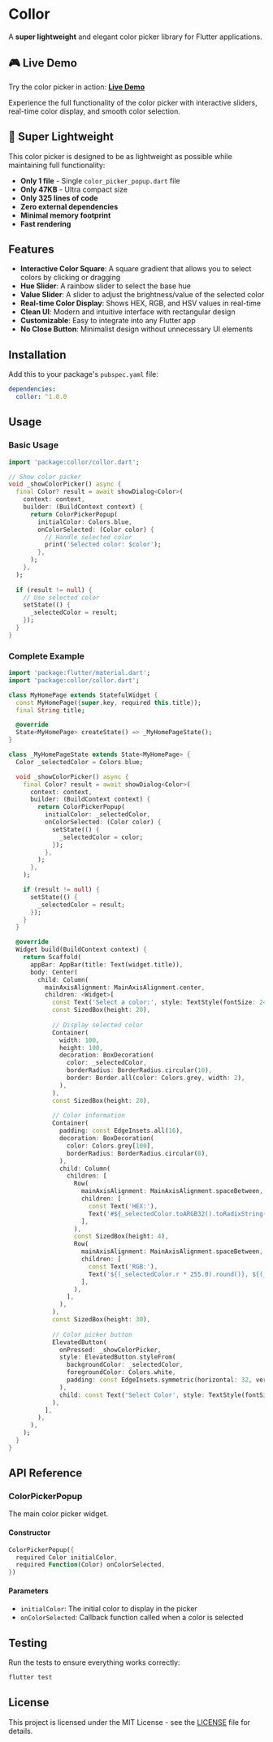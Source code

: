 # Collor

A **super lightweight** and elegant color picker library for Flutter applications.

## 🎮 Live Demo

Try the color picker in action: **[Live Demo](https://stanislavworldin.github.io/collor/)**

Experience the full functionality of the color picker with interactive sliders, real-time color display, and smooth color selection.

## 🚀 Super Lightweight

This color picker is designed to be as lightweight as possible while maintaining full functionality:
- **Only 1 file** - Single `color_picker_popup.dart` file
- **Only 47KB** - Ultra compact size
- **Only 325 lines of code**
- **Zero external dependencies**
- **Minimal memory footprint**
- **Fast rendering**

## Features

- **Interactive Color Square**: A square gradient that allows you to select colors by clicking or dragging
- **Hue Slider**: A rainbow slider to select the base hue
- **Value Slider**: A slider to adjust the brightness/value of the selected color
- **Real-time Color Display**: Shows HEX, RGB, and HSV values in real-time
- **Clean UI**: Modern and intuitive interface with rectangular design
- **Customizable**: Easy to integrate into any Flutter app
- **No Close Button**: Minimalist design without unnecessary UI elements

## Installation

Add this to your package's `pubspec.yaml` file:

```yaml
dependencies:
  collor: ^1.0.0
```

## Usage

### Basic Usage

```dart
import 'package:collor/collor.dart';

// Show color picker
void _showColorPicker() async {
  final Color? result = await showDialog<Color>(
    context: context,
    builder: (BuildContext context) {
      return ColorPickerPopup(
        initialColor: Colors.blue,
        onColorSelected: (Color color) {
          // Handle selected color
          print('Selected color: $color');
        },
      );
    },
  );
  
  if (result != null) {
    // Use selected color
    setState(() {
      _selectedColor = result;
    });
  }
}
```

### Complete Example

```dart
import 'package:flutter/material.dart';
import 'package:collor/collor.dart';

class MyHomePage extends StatefulWidget {
  const MyHomePage({super.key, required this.title});
  final String title;

  @override
  State<MyHomePage> createState() => _MyHomePageState();
}

class _MyHomePageState extends State<MyHomePage> {
  Color _selectedColor = Colors.blue;

  void _showColorPicker() async {
    final Color? result = await showDialog<Color>(
      context: context,
      builder: (BuildContext context) {
        return ColorPickerPopup(
          initialColor: _selectedColor,
          onColorSelected: (Color color) {
            setState(() {
              _selectedColor = color;
            });
          },
        );
      },
    );

    if (result != null) {
      setState(() {
        _selectedColor = result;
      });
    }
  }

  @override
  Widget build(BuildContext context) {
    return Scaffold(
      appBar: AppBar(title: Text(widget.title)),
      body: Center(
        child: Column(
          mainAxisAlignment: MainAxisAlignment.center,
          children: <Widget>[
            const Text('Select a color:', style: TextStyle(fontSize: 24)),
            const SizedBox(height: 20),
            
            // Display selected color
            Container(
              width: 100,
              height: 100,
              decoration: BoxDecoration(
                color: _selectedColor,
                borderRadius: BorderRadius.circular(10),
                border: Border.all(color: Colors.grey, width: 2),
              ),
            ),
            const SizedBox(height: 20),
            
            // Color information
            Container(
              padding: const EdgeInsets.all(16),
              decoration: BoxDecoration(
                color: Colors.grey[100],
                borderRadius: BorderRadius.circular(8),
              ),
              child: Column(
                children: [
                  Row(
                    mainAxisAlignment: MainAxisAlignment.spaceBetween,
                    children: [
                      const Text('HEX:'),
                      Text('#${_selectedColor.toARGB32().toRadixString(16).substring(2).toUpperCase()}'),
                    ],
                  ),
                  const SizedBox(height: 4),
                  Row(
                    mainAxisAlignment: MainAxisAlignment.spaceBetween,
                    children: [
                      const Text('RGB:'),
                      Text('${(_selectedColor.r * 255.0).round()}, ${(_selectedColor.g * 255.0).round()}, ${(_selectedColor.b * 255.0).round()}'),
                    ],
                  ),
                ],
              ),
            ),
            const SizedBox(height: 30),
            
            // Color picker button
            ElevatedButton(
              onPressed: _showColorPicker,
              style: ElevatedButton.styleFrom(
                backgroundColor: _selectedColor,
                foregroundColor: Colors.white,
                padding: const EdgeInsets.symmetric(horizontal: 32, vertical: 16),
              ),
              child: const Text('Select Color', style: TextStyle(fontSize: 18)),
            ),
          ],
        ),
      ),
    );
  }
}
```

## API Reference

### ColorPickerPopup

The main color picker widget.

#### Constructor

```dart
ColorPickerPopup({
  required Color initialColor,
  required Function(Color) onColorSelected,
})
```

#### Parameters

- `initialColor`: The initial color to display in the picker
- `onColorSelected`: Callback function called when a color is selected

## Testing

Run the tests to ensure everything works correctly:

```bash
flutter test
```

## License

This project is licensed under the MIT License - see the [LICENSE](LICENSE) file for details. 
